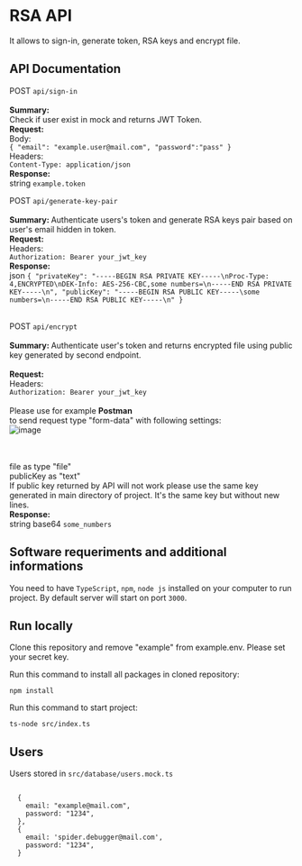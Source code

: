   

# RSA API

  

It allows to sign-in, generate token, RSA keys and encrypt file.

  

## API Documentation

  
POST `api/sign-in` <br>
<br>
<strong>Summary: </strong> <br> Check if user exist in mock and returns JWT Token.
<br>
<strong>Request: </strong> <br>
 Body: <br>
`{ "email": "example.user@mail.com", "password":"pass" }` <br>
Headers:  <br>
`Content-Type: application/json` <br>
<strong> Response: </strong> <br>
string `example.token`<br> 


POST `api/generate-key-pair` <br>
<br>
<strong>Summary: </strong> Authenticate users's token and generate RSA keys pair based on user's email hidden in token.
   <br><strong>Request: </strong> <br>
   Headers:  <br>
   `Authorization: Bearer your_jwt_key`
   <br>
   <strong> Response: </strong> <br>
   json `{
   "privateKey": "-----BEGIN RSA PRIVATE KEY-----\nProc-Type: 4,ENCRYPTED\nDEK-Info: AES-256-CBC,some numbers=\n-----END RSA PRIVATE KEY-----\n",
   "publicKey": "-----BEGIN RSA PUBLIC KEY-----\some numbers=\n-----END RSA PUBLIC KEY-----\n"
   }`<br> <br>
 
POST `api/encrypt` <br>
   <br>
<strong>Summary: </strong> Authenticate user's token and returns encrypted file using public key generated by second endpoint.
  <br>
 <br><strong>Request: </strong> <br>
      Headers:  <br>
      ```Authorization: Bearer your_jwt_key``` <br>
<br> Please use for example <strong>Postman</strong> <br> to send request type "form-data" with following settings: <br>
![image](https://user-images.githubusercontent.com/17851827/136826537-a5193431-24a6-410e-8376-d3352d86b4bf.png)

<br><br>
file as type "file"<br>
publicKey as "text"<br>
If public key returned by API will not work please use the same key generated in main directory of project. It's the same key but without new lines. <br>
      <strong> Response: </strong> <br>
      string base64 ```some_numbers```

## Software requeriments and additional informations

  

You need to have `TypeScript`, `npm`, `node js` installed on your computer to run project. By default server will start on port `3000`.

  

## Run locally

  

Clone this repository and remove "example" from example.env. Please set your secret key.

  

Run this command to install all packages in cloned repository:

```
npm install
```

Run this command to start project: 
```
ts-node src/index.ts
```


## Users

  

Users stored in `src/database/users.mock.ts`


```

  {
    email: "example@mail.com",
    password: "1234",
  },
  {
    email: 'spider.debugger@mail.com',
    password: "1234",
  }

```

